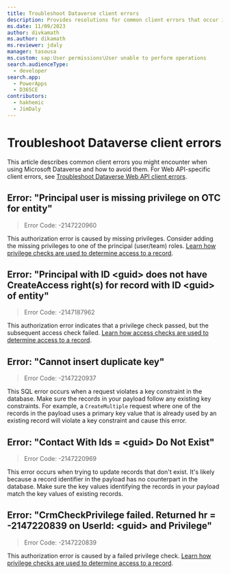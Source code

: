 ```yaml
---
title: Troubleshoot Dataverse client errors
description: Provides resolutions for common client errors that occur in Microsoft Dataverse.
ms.date: 11/09/2023
author: divkamath
ms.author: dikamath
ms.reviewer: jdaly
manager: tasousa
ms.custom: sap:User permissions\User unable to perform operations
search.audienceType: 
  - developer
search.app: 
  - PowerApps
  - D365CE
contributors: 
  - hakhemic
  - JimDaly
---
```

# Troubleshoot Dataverse client errors

This article describes common client errors you might encounter when using Microsoft Dataverse and how to avoid them. For Web API-specific client errors, see [Troubleshoot Dataverse Web API client errors](~/power-platform/dataverse/dataverse-web-api-and-sdk/web-api-client-errors.md).

## Error: "Principal user is missing privilege on OTC for entity"

> Error Code: -2147220960

This authorization error is caused by missing privileges. Consider adding the missing privileges to one of the principal (user/team) roles. [Learn how privilege checks are used to determine access to a record](/power-platform/admin/how-record-access-determined#privilege-check).

## Error: "Principal with ID \<guid> does not have CreateAccess right(s) for record with ID \<guid> of entity"

> Error Code: -2147187962

This authorization error indicates that a privilege check passed, but the subsequent access check failed. [Learn how access checks are used to determine access to a record](/power-platform/admin/how-record-access-determined#access-check).

## Error: "Cannot insert duplicate key"

> Error Code: -2147220937

This SQL error occurs when a request violates a key constraint in the database. Make sure the records in your payload follow any existing key constraints. For example, a `CreateMultiple` request where one of the records in the payload uses a primary key value that is already used by an existing record will violate a key constraint and cause this error.

## Error: "Contact With Ids = \<guid> Do Not Exist"

> Error Code: -2147220969

This error occurs when trying to update records that don't exist. It's likely because a record identifier in the payload has no counterpart in the database. Make sure the key values identifying the records in your payload match the key values of existing records.

## Error: "CrmCheckPrivilege failed. Returned hr = -2147220839 on UserId: \<guid> and Privilege"

> Error Code: -2147220839

This authorization error is caused by a failed privilege check. [Learn how privilege checks are used to determine access to a record](/power-platform/admin/how-record-access-determined#privilege-check).

